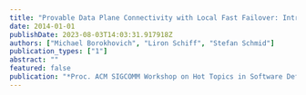 ```yaml
---
title: "Provable Data Plane Connectivity with Local Fast Failover: Introducing OpenFlow Graph Algorithms"
date: 2014-01-01
publishDate: 2023-08-03T14:03:31.917918Z
authors: ["Michael Borokhovich", "Liron Schiff", "Stefan Schmid"]
publication_types: ["1"]
abstract: ""
featured: false
publication: "*Proc. ACM SIGCOMM Workshop on Hot Topics in Software Defined Networking (HotSDN)*"
---
```


